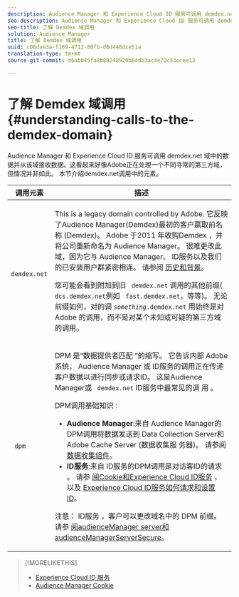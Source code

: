 ```yaml
---
description: Audience Manager 和 Experience Cloud ID 服务可调用 demdex.net 域中的数据并从该域接收数据。这看起来好像Adobe正在处理一个不同寻常的第三方域，但情况并非如此。 本节介绍demdex.net调用中的元素。
seo-description: Audience Manager 和 Experience Cloud ID 服务可调用 demdex.net 域中的数据并从该域接收数据。这看起来好像Adobe正在处理一个不同寻常的第三方域，但情况并非如此。 本节介绍demdex.net调用中的元素。
seo-title: 了解 Demdex 域调用
solution: Audience Manager
title: 了解 Demdex 域调用
uuid: c06dae3a-f169-4712-80fb-d6d448dce51a
translation-type: tm+mt
source-git-commit: d6abb45fa8b88248920b64db3ac4e72c53ecee13

---
```



# 了解 Demdex 域调用{#understanding-calls-to-the-demdex-domain}

Audience Manager 和 Experience Cloud ID 服务可调用 demdex.net 域中的数据并从该域接收数据。这看起来好像Adobe正在处理一个不同寻常的第三方域，但情况并非如此。 本节介绍demdex.net调用中的元素。

<table id="table_B846CBEDDA4C4AD19416F7C27FC325C6"> 
 <thead> 
  <tr> 
   <th colname="col1" class="entry"> 调用元素 </th> 
   <th colname="col2" class="entry"> 描述 </th> 
  </tr> 
 </thead>
 <tbody> 
  <tr> 
   <td colname="col1"> <p> <code> demdex.net</code> </p> </td> 
   <td colname="col2"> <p>This is a legacy domain controlled by <span class="keyword"> Adobe</span>. 它反映 <span class="keyword"> 了Audience Manager</span>(Demdex)最初的客户赢取前名称<span class="keyword"> (Demdex</span>)。 <span class="keyword"> Adobe</span> 于2011 <span class="keyword"> 年收购Demdex</span> ，并将公司重新命名为 <span class="keyword"> Audience Manager</span>。 很难更改此域，因为它与 <span class="keyword"> Audience Manager</span>、 <span class="wintitle"> ID服务以及我们的已安装用户群紧密相连</span>。 请参阅 <a href="../overview/aam-overview.md#history-and-background"> 历史和背景</a>。 </p> <p>您可能会看到附加到旧 <code> demdex.net</code> 调用的其他前缀( <code> dcs.demdex.net</code>例如 <code> fast.demdex.net</code>，等等)。 无论前缀如何，对的调 <code><i>something</i>.demdex.net</code> 用始终是对 <span class="keyword"> Adobe</span> 的调用，而不是对某个未知或可疑的第三方域的调用。 </p> </td> 
  </tr> 
  <tr> 
   <td colname="col1"> <p> <code> dpm</code> </p> </td> 
   <td colname="col2"> <p><span class="wintitle"> DPM</span> 是“数据提供者匹配 <span class="wintitle"> ”的缩写</span>。 它告诉内部 <span class="keyword"> Adobe</span> 系统， <span class="keyword"> Audience Manager</span> 或 <span class="wintitle"></span> ID服务的调用正在传递客户数据以进行同步或请求ID。 这是Audience Manager或 <code> demdex.net</code> ID服务中最常见的调 <span class="keyword"> 用</span><span class="wintitle"> 。</span> </p> <p><span class="wintitle"> DPM调用基础知识</span> : </p> <p> 
     <ul id="ul_44023BB060774518BE414EE10820C141"> 
      <li id="li_0F94D1988A6944BA885FD40AB26FC49F"> <b> <span class="keyword"> Audience Manager</span></b>:来自 <span class="wintitle"> Audience Manager的DPM调用将数据发送到</span> Data Collection Server和Adobe <span class="keyword"> Cache Server</span> (数据收集服 <span class="wintitle"></span><span class="wintitle"></span>务器)。 请参阅 <a href="../reference/system-components/components-data-collection.md"> 数据收集组件</a>。 </li> 
      <li id="li_5A7EA9EE16EE4D828F0A24AE2B969122"> <b> <span class="wintitle"> ID服务</span></b>:来自 <span class="wintitle"> ID服务的DPM调用是对访客ID的请求</span><span class="wintitle"></span> 。 请参 <a href="https://marketing.adobe.com/resources/help/en_US/mcvid/mcvid_cookies.html" format="https" scope="external"> 阅Cookie和Experience Cloud ID服务</a> ，以及 <a href="https://marketing.adobe.com/resources/help/en_US/mcvid/mcvid_id_request.html" format="https" scope="external"> Experience Cloud ID服务如何请求和设置ID</a>。 </li> 
     </ul> </p> <p> <p>注意： <span class="wintitle"> ID服务</span> ，客户可以更改域名中的 <span class="wintitle"> DPM</span> 前缀。 请参 <a href="https://marketing.adobe.com/resources/help/en_US/mcvid/mcvid-subdomain-config.html" format="https" scope="external"> 阅audienceManager server和audienceManagerServerSecure</a>。 </p> </p> </td> 
  </tr> 
 </tbody> 
</table>

>[!MORELIKETHIS]
>
>* [Experience Cloud ID 服务](https://marketing.adobe.com/resources/help/en_US/mcvid/)
>* [Audience Manager Cookie](https://marketing.adobe.com/resources/help/en_US/whitepapers/cookies/cookies_am.html)

